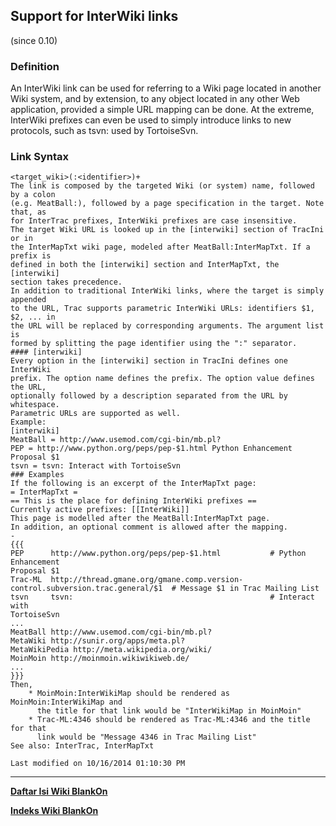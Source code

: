 ## Support for InterWiki links
(since ​0.10)
### Definition
An InterWiki link can be used for referring to a Wiki page located in another
Wiki system, and by extension, to any object located in any other Web
application, provided a simple URL mapping can be done.
At the extreme, InterWiki prefixes can even be used to simply introduce links
to new protocols, such as tsvn: used by ​TortoiseSvn.
### Link Syntax
```
<target_wiki>(:<identifier>)+
The link is composed by the targeted Wiki (or system) name, followed by a colon
(e.g. MeatBall:), followed by a page specification in the target. Note that, as
for InterTrac prefixes, InterWiki prefixes are case insensitive.
The target Wiki URL is looked up in the [interwiki] section of TracIni or in
the InterMapTxt wiki page, modeled after ​MeatBall:InterMapTxt. If a prefix is
defined in both the [interwiki] section and InterMapTxt, the [interwiki]
section takes precedence.
In addition to traditional InterWiki links, where the target is simply appended
to the URL, Trac supports parametric InterWiki URLs: identifiers $1, $2, ... in
the URL will be replaced by corresponding arguments. The argument list is
formed by splitting the page identifier using the ":" separator.
#### [interwiki]
Every option in the [interwiki] section in TracIni defines one InterWiki
prefix. The option name defines the prefix. The option value defines the URL,
optionally followed by a description separated from the URL by whitespace.
Parametric URLs are supported as well.
Example:
[interwiki]
MeatBall = http://www.usemod.com/cgi-bin/mb.pl?
PEP = http://www.python.org/peps/pep-$1.html Python Enhancement Proposal $1
tsvn = tsvn: Interact with TortoiseSvn
### Examples
If the following is an excerpt of the InterMapTxt page:
= InterMapTxt =
== This is the place for defining InterWiki prefixes ==
Currently active prefixes: [[InterWiki]]
This page is modelled after the MeatBall:InterMapTxt page.
In addition, an optional comment is allowed after the mapping.
-
{{{
PEP      http://www.python.org/peps/pep-$1.html           # Python Enhancement
Proposal $1
Trac-ML  http://thread.gmane.org/gmane.comp.version-
control.subversion.trac.general/$1  # Message $1 in Trac Mailing List
tsvn     tsvn:                                            # Interact with
TortoiseSvn
...
MeatBall http://www.usemod.com/cgi-bin/mb.pl?
MetaWiki http://sunir.org/apps/meta.pl?
MetaWikiPedia http://meta.wikipedia.org/wiki/
MoinMoin http://moinmoin.wikiwikiweb.de/
...
}}}
Then,
    * MoinMoin:InterWikiMap should be rendered as ​MoinMoin:InterWikiMap and
      the title for that link would be "InterWikiMap in MoinMoin"
    * Trac-ML:4346 should be rendered as ​Trac-ML:4346 and the title for that
      link would be "Message 4346 in Trac Mailing List"
See also: InterTrac, InterMapTxt

Last modified on 10/16/2014 01:10:30 PM
```

---
[**Daftar Isi Wiki BlankOn**](/DaftarIsi/README.md)
 
[**Indeks Wiki BlankOn**](/Indeks.md)
